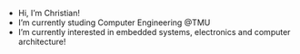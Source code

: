 -  Hi, I’m Christian!
- I’m currently studing Computer Engineering @TMU
- I’m currently interested in embedded systems, electronics and computer architecture! 

<!---
Coco074/Coco074 is a ✨ special ✨ repository because its `README.md` (this file) appears on your GitHub profile.
You can click the Preview link to take a look at your changes.
--->
